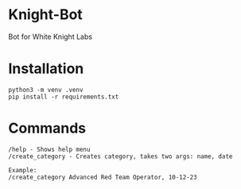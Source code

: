 # Knight-Bot
Bot for White Knight Labs

# Installation

```
python3 -m venv .venv
pip install -r requirements.txt
```

# Commands

```
/help - Shows help menu
/create_category - Creates category, takes two args: name, date

Example:
/create_category Advanced Red Team Operator, 10-12-23
```